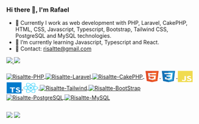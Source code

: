 ### Hi there 👋, I'm Rafael

- 🔭 Currently I work as web development with PHP, Laravel, CakePHP, HTML, CSS, Javascript, Typescript, Bootstrap, Tailwind CSS, PostgreSQL and MySQL technologies.
- 🌱 I’m currently learning Javascript, Typescript and React. 
- 📧 Contact: risaltte@gmail.com

<div>
  <a href="https://github.com/risaltte">
  <img height="180em" src="https://github-readme-stats.vercel.app/api?username=risaltte&show_icons=true&theme=dracula&include_all_commits=true&count_private=true"/>
  <img height="180em" src="https://github-readme-stats.vercel.app/api/top-langs/?username=risaltte&layout=compact&langs_count=7&theme=dracula"/>
</div>
 
 <div style="display: inline_block"><br>
  <img align="center" alt="Risaltte-PHP" height="45" width="40" src="https://cdn.jsdelivr.net/gh/devicons/devicon/icons/php/php-original.svg">
  <img align="center" alt="Risaltte-Laravel" height="35" width="40" src="https://cdn.jsdelivr.net/gh/devicons/devicon/icons/laravel/laravel-original.svg" />
  <img align="center" alt="Risaltte-CakePHP" height="35" width="40" src="https://cdn.jsdelivr.net/gh/devicons/devicon/icons/cakephp/cakephp-original.svg">
  <img align="center" alt="Risaltte-Js-HTML" height="30" width="40" src="https://raw.githubusercontent.com/devicons/devicon/master/icons/html5/html5-original.svg">
  <img align="center" alt="Risaltte-Js-CSS" height="30" width="40" src="https://raw.githubusercontent.com/devicons/devicon/master/icons/css3/css3-original.svg">
  <img align="center" alt="Risaltte-Js" height="30" width="40" src="https://raw.githubusercontent.com/devicons/devicon/master/icons/javascript/javascript-plain.svg">
  <img align="center" alt="Risaltte-Js-Ts" height="30" width="40" src="https://raw.githubusercontent.com/devicons/devicon/master/icons/typescript/typescript-plain.svg">
  <img align="center" alt="Risaltte-Js-React" height="30" width="40" src="https://raw.githubusercontent.com/devicons/devicon/master/icons/react/react-original.svg">  
  <img align="center" alt="Risaltte-Tailwind" height="30" width="40" src="https://cdn.jsdelivr.net/gh/devicons/devicon/icons/tailwindcss/tailwindcss-original.svg" />          
  <img align="center" alt="Risaltte-BootStrap" height="30" width="40" src="https://cdn.jsdelivr.net/gh/devicons/devicon/icons/bootstrap/bootstrap-original.svg">
  <img align="center" alt="Risaltte-PostgreSQL" height="35" width="40" src="https://cdn.jsdelivr.net/gh/devicons/devicon/icons/postgresql/postgresql-original.svg">
  <img align="center" alt="Risaltte-MySQL" height=30" width="40" src="https://cdn.jsdelivr.net/gh/devicons/devicon/icons/mysql/mysql-original.svg">
</div>
  
##

<div>
  <a href = "mailto:risaltte@gmail.com"><img src="https://img.shields.io/badge/-Gmail-%23333?style=for-the-badge&logo=gmail&logoColor=white" target="_blank"></a>
  <a href="https://www.linkedin.com/in/rafaelrisalte/" target="_blank"><img src="https://img.shields.io/badge/-LinkedIn-%230077B5?style=for-the-badge&logo=linkedin&logoColor=white" target="_blank"></a> 
</div>

